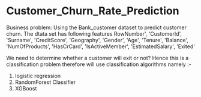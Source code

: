 # Customer_Churn_Rate_Prediction


Business problem: 
Using the Bank_customer  dataset to predict customer churn. The dtata set has following features RowNumber', 'CustomerId', 'Surname', 'CreditScore', 'Geography',
'Gender', 'Age', 'Tenure', 'Balance', 'NumOfProducts', 'HasCrCard',
'IsActiveMember', 'EstimatedSalary', 'Exited'

We need to determine whether a customer will exit or not? Hence this is a classification problem therefore will use classification
algorithms namely :-
1. logistic regression
2. RandomForest Classifier
3. XGBoost 
